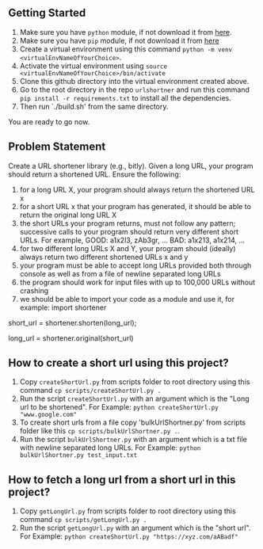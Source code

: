 ## Getting Started

1. Make sure you have `python` module, if not download it from [here](https://www.python.org/downloads/).
2. Make sure you have `pip` module, if not download it from [here](https://pypi.org/project/pip/)
3. Create a virtual environment using this command `python -m venv <virtualEnvNameOfYourChoice>`.
4. Activate the virtual environment using `source <virtualEnvNameOfYourChoice>/bin/activate`
5. Clone this github directory into the virtual environment created above. 
6. Go to the root directory in the repo `urlshortner` and run this command `pip install -r requirements.txt` to install all the dependencies.
7. Then run `./build.sh' from the same directory.

You are ready to go now.

## Problem Statement

Create a URL shortener library (e.g., bitly). Given a long URL, your program should return a shortened URL. Ensure the following: 

1. for a long URL X, your program should always return the shortened URL x 
2. for a short URL x that your program has generated, it should be able to return the original long URL X
3. the short URLs your program returns, must not follow any pattern; successive calls to your program should return very different short URLs. For example,
GOOD: a1x2l3, zAb3gr, ...
BAD: a1x213, a1x214, ... 
4. for two different long URLs X and Y, your program should (ideally) always return two different shortened URLs x and y 
5. your program must be able to accept long URLs provided both through console as well as from a file of newline separated long URLs 
6. the program should work for input files with up to 100,000 URLs without crashing 
7. we should be able to import your code as a module and use it, for example: 
import shortener

short_url = shortener.shorten(long_url); 

long_url = shortener.original(short_url)

## How to create a short url using this project?
1. Copy `createShortUrl.py` from scripts folder to root directory using this command `cp scripts/createShortUrl.py .`
2. Run the script `createShortUrl.py` with an argument which is the "Long url to be shortened". For Example:
	`python createShortUrl.py "www.google.com"`
3. To create short urls from a file copy 'bulkUrlShortner.py' from scripts folder like this `cp scripts/bulkUrlShortner.py .`.
4. Run the script `bulkUrlShortner.py` with an argument which is a txt file with newline separated long URLs. For Example:
	`python bulkUrlShortner.py test_input.txt`

## How to fetch a long url from a short url in this project?
1. Copy `getLongUrl.py` from scripts folder to root directory using this command `cp scripts/getLongUrl.py .`
2. Run the script `getLongUrl.py` with an argument which is the "short url". For Example:
	`python createShortUrl.py "https://xyz.com/aABadf"`
